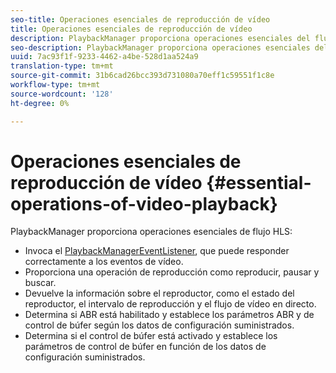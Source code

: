 ```yaml
---
seo-title: Operaciones esenciales de reproducción de vídeo
title: Operaciones esenciales de reproducción de vídeo
description: PlaybackManager proporciona operaciones esenciales del flujo HLS
seo-description: PlaybackManager proporciona operaciones esenciales del flujo HLS
uuid: 7ac93f1f-9233-4462-a4be-528d1aa524a9
translation-type: tm+mt
source-git-commit: 31b6cad26bcc393d731080a70eff1c59551f1c8e
workflow-type: tm+mt
source-wordcount: '128'
ht-degree: 0%

---
```



# Operaciones esenciales de reproducción de vídeo {#essential-operations-of-video-playback}

PlaybackManager proporciona operaciones esenciales de flujo HLS:

* Invoca el [PlaybackManagerEventListener](https://help.adobe.com/en_US/primetime/api/reference_implementation/android/javadoc/com/adobe/primetime/reference/manager/PlaybackManager.PlaybackManagerEventListener.html), que puede responder correctamente a los eventos de vídeo.
* Proporciona una operación de reproducción como reproducir, pausar y buscar.
* Devuelve la información sobre el reproductor, como el estado del reproductor, el intervalo de reproducción y el flujo de vídeo en directo.
* Determina si ABR está habilitado y establece los parámetros ABR y de control de búfer según los datos de configuración suministrados.
* Determina si el control de búfer está activado y establece los parámetros de control de búfer en función de los datos de configuración suministrados.